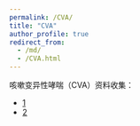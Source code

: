 ```yaml
---
permalink: /CVA/
title: "CVA"
author_profile: true
redirect_from: 
  - /md/
  - /CVA.html
---
```


咳嗽变异性哮喘（CVA）资料收集：
* [1](http://www.tj-fch.com/system/2013/02/24/001602259.shtml)
* [2](https://www.shsmu.edu.cn/fzllc/info/1037/1403.htm)
